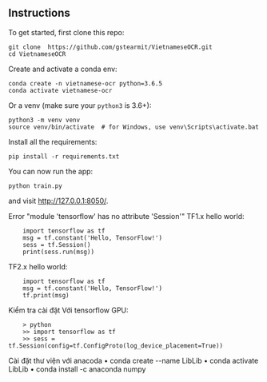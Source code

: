 ## Instructions

To get started, first clone this repo:

```
git clone  https://github.com/gstearmit/VietnameseOCR.git 
cd VietnameseOCR
```


Create and activate a conda env:
```
conda create -n vietnamese-ocr python=3.6.5
conda activate vietnamese-ocr
```

Or a venv (make sure your `python3` is 3.6+):
```
python3 -m venv venv
source venv/bin/activate  # for Windows, use venv\Scripts\activate.bat
```

Install all the requirements:

```
pip install -r requirements.txt
```

You can now run the app:
```
python train.py
```

and visit http://127.0.0.1:8050/.


Error "module 'tensorflow' has no attribute 'Session'"
TF1.x hello world:
```
    import tensorflow as tf
    msg = tf.constant('Hello, TensorFlow!')
    sess = tf.Session()
    print(sess.run(msg))
```
TF2.x hello world:
```
    import tensorflow as tf
    msg = tf.constant('Hello, TensorFlow!')
    tf.print(msg)
```

Kiểm tra cài đặt Với tensorflow GPU:
```
    > python
    >> import tensorflow as tf
    >> sess = tf.Session(config=tf.ConfigProto(log_device_placement=True))
```

Cài đặt thư viện với anacoda
• conda create --name LibLib
• conda activate LibLib
• conda install -c anaconda numpy